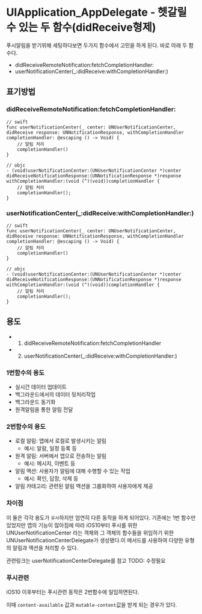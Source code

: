 # UIApplication_AppDelegate - 헷갈릴수 있는 두 함수(didReceive형제)


푸시알림을 받기위해 세팅하다보면 두가지 함수에서 고민을 하게 된다. 바로 아래 두 함수다.

- didReceiveRemoteNotification:fetchCompletionHandler:
- userNotificationCenter(_:didReceive:withCompletionHandler:)

## 표기방법

### didReceiveRemoteNotification:fetchCompletionHandler:

```
// swift
func userNotificationCenter(_ center: UNUserNotificationCenter, didReceive response: UNNotificationResponse, withCompletionHandler completionHandler: @escaping () -> Void) {
    // 알림 처리
    completionHandler()
}

// objc
- (void)userNotificationCenter:(UNUserNotificationCenter *)center didReceiveNotificationResponse:(UNNotificationResponse *)response withCompletionHandler:(void (^)(void))completionHandler {
    // 알림 처리
    completionHandler();
}
```
### userNotificationCenter(_:didReceive:withCompletionHandler:)

```
// swift
func userNotificationCenter(_ center: UNUserNotificationCenter, didReceive response: UNNotificationResponse, withCompletionHandler completionHandler: @escaping () -> Void) {
    // 알림 처리
    completionHandler()
}

// objc
- (void)userNotificationCenter:(UNUserNotificationCenter *)center didReceiveNotificationResponse:(UNNotificationResponse *)response withCompletionHandler:(void (^)(void))completionHandler {
    // 알림 처리
    completionHandler();
}
```

## 용도

- 1. didReceiveRemoteNotification:fetchCompletionHandler
- 2. userNotificationCenter(_:didReceive:withCompletionHandler:)

### 1번함수의 용도
- 실시간 데이터 업데이트
- 백그라운드에서의 데이터 뒷처리작업
- 백그라운드 동기화
- 원격알림을 통한 알림 전달

### 2번함수의 용도
- 로컬 알림: 앱에서 로컬로 발생시키는 알림
    - 예시: 알람, 일정 등록 등
- 원격 알림: 서버에서 앱으로 전송하는 알림
    - 예시: 메시지, 이벤트 등
- 알림 액션: 사용자가 알림에 대해 수행할 수 있는 작업
    - 예시: 확인, 답장, 삭제 등
- 알림 카테고리: 관련된 알림 액션을 그룹화하여 사용자에게 제공

### 차이점
이 둘은 각각 용도가 `유사`하지만 엄연히 다른 동작을 하게 되어있다. 기존에는 1번 함수만 있었지만 앱의 기능이 많아짐에 따라 iOS10부터 푸시를 위한 UNUserNotificationCenter 라는 객체와 그 객체의 함수들을 위임하기 위한 UNUserNotificationCenterDelegate가 생성됐다.이 메서드를 사용하여 다양한 유형의 알림과 액션을 처리할 수 있다. 

관련링크는 userNotificationCenterDelegate를 참고
TODO: 수정필요

### 푸시관련
iOS10 이후부터는 푸시관련 동작은 2번함수에 일임하면된다.

이때 `content-available` 값과 `mutable-content`값을 받게 되는 경우가 있다.

